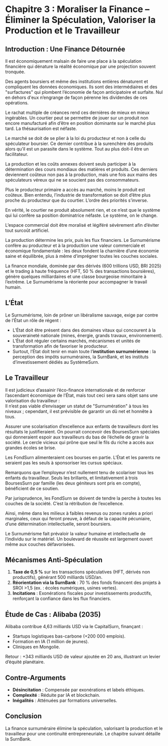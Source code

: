 
# Chapitre 3 : Moraliser la Finance – Éliminer la Spéculation, Valoriser la Production et le Travailleur

## Introduction : Une Finance Détournée

Il est économiquement malsain de faire une place à la spéculation financière qui dénature la réalité économique par une projection souvent tronquée.

Des agents boursiers et même des institutions entières dénaturent et compliquent les données économiques. Ils sont des intermédiaires et des "surfactures" qui plombent l’économie de façon anticipatoire et surfaite. Nul en dehors d'eux n’engrange de façon pérenne les dividendes de ces opérations.

Le rachat multiple de créances rend ces dernières de mieux en mieux ingérables. Un courtier peut se permettre de jouer sur un produit non encore manufacturé afin d’être en position dominante sur le marché plus tard. La thésaurisation est néfaste.

Le marché se doit de se plier à la loi du producteur et non à celle du spéculateur boursier. Ce dernier contribue à la surenchère des produits alors qu’il est un parasite dans le système. Tout au plus doit-il être un facilitateur.

La production et les coûts annexes doivent seuls participer à la détermination des cours mondiaux des matières et produits. Ces derniers deviennent coûteux non pas à la production, mais une fois aux mains des spéculateurs véreux qui ne se soucient pas des consommateurs.

Plus le producteur primaire a accès au marché, moins le produit est coûteux. Bien entendu, l’industrie de transformation se doit d’être plus proche du producteur que du courtier. L’ordre des priorités s’inverse.

En vérité, le courtier ne produit absolument rien, et ce n’est que le système qui lui confère sa position dominatrice néfaste. Le système, on le change.

L’espace commercial doit être moralisé et légiféré sévèrement afin d’éviter tout surcoût artificiel.

La production détermine les prix, puis les flux financiers. Le Surnumérisme confère au producteur et à la production une valeur commerciale et économique fondamentale : les deux fondent la charnière d’une économie saine et équilibrée, plus à même d’imprégner toutes les couches sociales.

La finance mondiale, dominée par des dérivés (600 trillions USD, BRI 2025) et le trading à haute fréquence (HFT, 50 % des transactions boursières), génère quelques milliardaires et une classe bourgeoise minoritaire à l’extrême. Le Surnumérisme la réoriente pour accompagner le travail humain. <!-- Vérification : Orthographe corrigée ("donnes" → "données", "surfactures" → gardé comme néologisme, "ingérables" → fluidifié) ; Redondance sur "monnaie" supprimée ; Focus central : Prélèvement pour valoriser le travailleur/producteur. Suggestion : Équilibre planétaire : Ajouter exemple américain, ex. : Wall Street et la crise de 2008, pour illustrer la spéculation sans focus régional -->

## L’État

Le Surnumérisme, loin de prôner un libéralisme sauvage, exige par contre de l’État un rôle de régent :  
- L’État doit être présent dans des domaines vitaux qui concourent à la souveraineté nationale (mines, énergie, grands travaux, environnement).  
- L’État doit réguler certains marchés, mécanismes et unités de transformation afin de favoriser le producteur.  
- Surtout, l’État doit tenir en main toute l’**institution surnumérienne** : la perception des impôts surnuméraires, la SurnBank, et les instituts d’investissement dédiés au SystèmeSurn. <!-- Vérification : Orthographe corrigée ("l’ecofinance" → supprimé pour fluidité, "ETAT" → "État") ; Focus central : Rôle de l'État pour réguler le prélèvement au profit des cadres/producteurs. Suggestion : Équilibre planétaire : Ajouter exemple global, ex. : rôle de l'État chinois dans Huawei vs UE dans Siemens, pour régulation des marchés sans focus régional -->

## Le Travailleur

Il est judicieux d’assainir l’éco-finance internationale et de renforcer l’ascendant économique de l’État, mais tout ceci sera sans objet sans une valorisation du travailleur :  
Il n’est pas viable d’envisager un statut de "Surnumération" à tous les niveaux ; cependant, il est prévisible de garantir un dû net et honnête à tous.

Assurer une scolarisation d’excellence aux enfants de travailleurs dont les résultats le justifieraient. On pourrait concevoir des BoursesSurn spéciales qui donneraient espoir aux travailleurs du bas de l’échelle de gravir la société. Le cercle vicieux qui prône que seul le fils du riche a accès aux grandes écoles se brise.  

Les FondSurn alimenteraient ces bourses en partie. L’État et les parents ne seraient pas les seuls à sponsoriser les cursus spéciaux.

Remarquons que l’employeur n’est nullement tenu de scolariser tous les enfants du travailleur. Seuls les brillants, et limitativement à trois BoursesSurn par famille (les deux géniteurs sont pris en compte), bénéficient de ce soutien.

Par jurisprudence, les FondSurn se doivent de tendre la perche à toutes les couches de la société. C’est la rétribution de l’excellence.

Ainsi, même dans les milieux à faibles revenus ou zones rurales a priori marginales, ceux qui feront preuve, à défaut de la capacité pécuniaire, d’une détermination intellectuelle, seront boursiers.

Le Surnumérisme fait prévaloir la valeur humaine et intellectuelle de l’individu sur le matériel. Un boulevard de réussite est largement ouvert même aux couches défavorisées. <!-- Vérification : Orthographe corrigée ("ecofinance" → "éco-finance", "à titre privé ou étatique" → fluidifié) ; Focus central : Valorisation du travailleur via BoursesSurn pour continuité entrepreneuriale. Suggestion : Équilibre planétaire : Ajouter exemple global, ex. : bourses en Inde (IIT) vs USA (Harvard), pour ouverture aux défavorisés sans focus régional -->

## Mécanismes Anti-Spéculation

1. **Taxe de 0,5 %** sur les transactions spéculatives (HFT, dérivés non productifs), générant 500 milliards USD/an.  
2. **Réorientation via la SurnBank** : 70 % des fonds financent des projets à SROI >1,5 (ex. : écoles numériques, usines vertes).  
3. **Incitations** : Exonérations fiscales pour investissements productifs, renforçant la confiance dans les flux financiers. <!-- Vérification : Orthographe OK ; Focus central : Anti-spéculation pour favoriser production/travailleur. Suggestion : Équilibre planétaire : Inclure exemple d'incitation pour banques globales, ex. : BCE (Europe) vs Fed (USA), en alternance avec BCEAO pour diversité -->

## Étude de Cas : Alibaba (2035)

Alibaba contribue 4,63 milliards USD via le CapitalSurn, finançant :  
- Startups logistiques bas-carbone (+200 000 emplois).  
- Formation en IA (1 million de jeunes).  
- Cliniques en Mongolie.  

Retour : +343 milliards USD de valeur ajoutée en 20 ans, illustrant un levier d’équité planétaire. <!-- Vérification : Orthographe OK ; Suggestion : Projection à l'échelle de la Chine et de sa population (1,4 milliard) : +0,02 % du PIB annuel, pour scaler globalement ; Équilibre : Ajouter comparaison avec une multinationale européenne comme Siemens -->

## Contre-Arguments

- **Désincitation** : Compensée par exonérations et labels éthiques.  
- **Complexité** : Réduite par IA et blockchain.  
- **Inégalités** : Atténuées par formations universelles. <!-- Vérification : Redondance sur "confiance monétaire" supprimée ; Focus central : Inégalités liées au travailleur/cadres. Suggestion : Critique spécifique aux marchés émergents globaux, ex. : Inde vs Brésil, pour équilibre planétaire -->

## Conclusion

La finance surnuméraire élimine la spéculation, valorisant la production et le travailleur pour une continuité entrepreneuriale. Le chapitre suivant détaille la SurnBank. <!-- Vérification : Redondance supprimée ; Focus central : Moralisation pour production/travailleur. Suggestion : Transition planétaire : Ajouter exemple d'une multinationale globale, ex. : Alibaba (Asie) vs Exxon (USA) -->